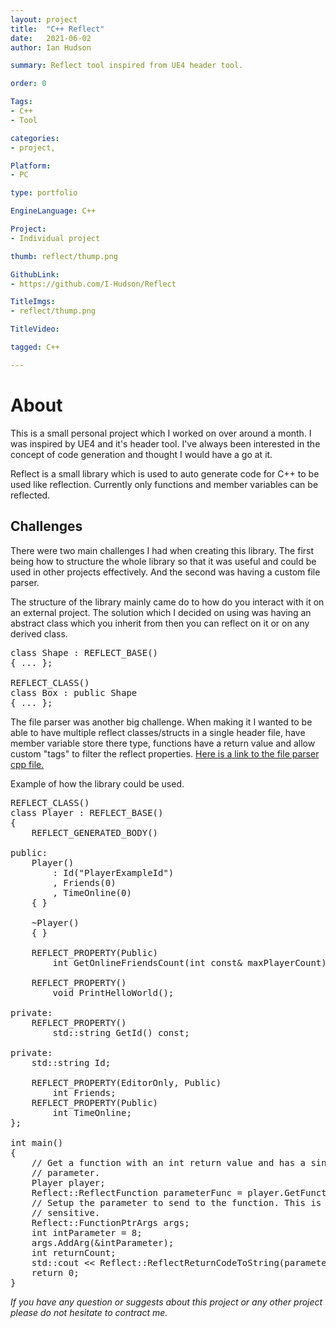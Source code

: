```yaml
---
layout: project
title:  "C++ Reflect"
date:   2021-06-02 
author: Ian Hudson

summary: Reflect tool inspired from UE4 header tool.

order: 0

Tags:
- C++
- Tool

categories:
- project,

Platform:
- PC

type: portfolio

EngineLanguage: C++

Project:
- Individual project

thumb: reflect/thump.png

GithubLink:
- https://github.com/I-Hudson/Reflect

TitleImgs: 
- reflect/thump.png

TitleVideo:

tagged: C++

---
```


# About 
This is a small personal project which I worked on over around a month. I was inspired by UE4 and it's header tool. I've always been interested in the concept of code generation and thought I would have a go at it.

Reflect is a small library which is used to auto generate code for C++ to be used like reflection. Currently only functions and member variables can be reflected.

## Challenges
There were two main challenges I had when creating this library. The first being how to structure the whole library so that it was useful and could be used in other projects effectively. And the second was having a custom file parser. 

The structure of the library mainly came do to how do you interact with it on an external project. The solution which I decided on using was having an abstract class which you inherit from then you can reflect on it or on any derived class.
<pre class=brush: c++>
class Shape : REFLECT_BASE()
{ ... };

REFLECT_CLASS()
class Box : public Shape
{ ... };
</pre>

The file parser was another big challenge. When making it I wanted to be able to have multiple reflect classes/structs in a single header file, have member variable store there type, functions have a return value and allow custom "tags" to filter the reflect properties. [Here is a link to the file parser cpp file.](https://github.com/I-Hudson/Reflect/blob/master/Reflect/src/FileParser/FileParser.cpp)

Example of how the library could be used.
<pre class="brush: c++">
REFLECT_CLASS()
class Player : REFLECT_BASE()
{
	REFLECT_GENERATED_BODY()

public:
	Player()
		: Id("PlayerExampleId")
		, Friends(0)
		, TimeOnline(0)
	{ }

	~Player()
	{ }

	REFLECT_PROPERTY(Public)
		int GetOnlineFriendsCount(int const& maxPlayerCount);

	REFLECT_PROPERTY()
		void PrintHelloWorld();

private:
	REFLECT_PROPERTY()
		std::string GetId() const;

private:
	std::string Id;

	REFLECT_PROPERTY(EditorOnly, Public)
		int Friends;
	REFLECT_PROPERTY(Public)
		int TimeOnline;
};

int main()
{
	// Get a function with an int return value and has a single
	// parameter.
	Player player;
	Reflect::ReflectFunction parameterFunc = player.GetFunction("GetOnlineFriendsCount");
	// Setup the parameter to send to the function. This is order
	// sensitive.
	Reflect::FunctionPtrArgs args;
	int intParameter = 8;
	args.AddArg(&intParameter);
	int returnCount;
	std::cout << Reflect::ReflectReturnCodeToString(parameterFunc.Invoke(&returnCount, args));
	return 0;
}
</pre>

<i>If you have any question or suggests about this project or any other project please do not hesitate to contract me.<i/>

